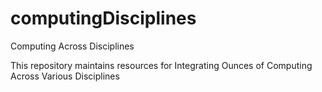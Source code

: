 # computingDisciplines
Computing Across Disciplines

This repository maintains resources for Integrating Ounces of Computing Across Various Disciplines
